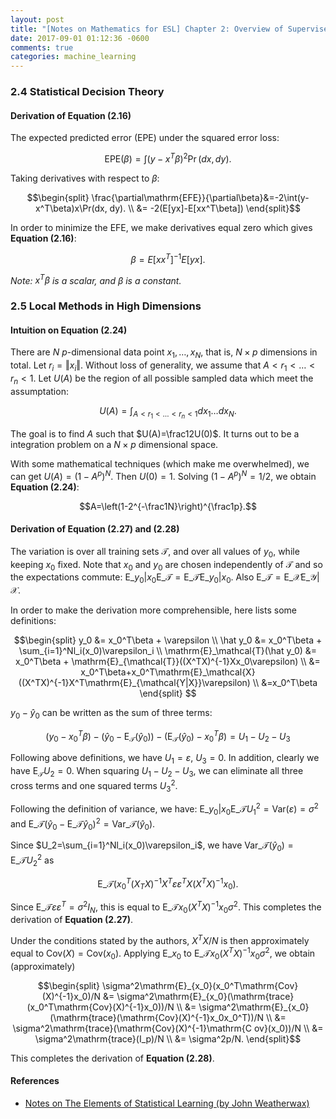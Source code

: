 ```yaml
---
layout: post
title: "[Notes on Mathematics for ESL] Chapter 2: Overview of Supervised Learning"
date: 2017-09-01 01:12:36 -0600
comments: true
categories: machine_learning
---
```


### 2.4 Statistical Decision Theory

#### Derivation of Equation (2.16)

The expected predicted error (EPE) under the squared error loss:

$$\mathrm{EPE}(\beta) = \int (y-x^T\beta)^2\Pr(dx, dy).$$

Taking derivatives with respect to $\beta$:

$$\begin{split}
\frac{\partial\mathrm{EFE}}{\partial\beta}&=-2\int(y-x^T\beta)x\Pr(dx, dy). \\
&= -2(E[yx]-E[xx^T\beta])
\end{split}$$

In order to minimize the EFE, we make derivatives equal zero which gives **Equation (2.16)**:

$$\beta=E[xx^T]^{-1}E[yx].$$

*Note: $x^T\beta$ is a scalar, and $\beta$ is a constant.*

<!--more-->

### 2.5 Local Methods in High Dimensions

#### Intuition on Equation (2.24)

There are $N$ $p$-dimensional data point $x_1,\dots, x_N$, that is, $N\times p$ dimensions in total. Let $r_i=\Vert x_i \Vert$. Without loss of generality, we assume that $A < r_1 < \dots < r_n < 1$. Let $U(A)$ be the region of all possible sampled data which meet the assumptation:

$$U(A) = \int_{A<r_1<\dots<r_n<1}dx_1\dots dx_N.$$

The goal is to find $A$ such that $U(A)=\frac12U(0)$. It turns out to be a integration problem on a $N \times p$ dimensional space.

With some mathematical techniques (which make me overwhelmed), we can get $U(A)=(1-A^p)^N$. Then $U(0)=1$. Solving $(1-A^p)^N=1/2$, we obtain **Equation (2.24)**:

$$A=\left(1-2^{-\frac1N}\right)^{\frac1p}.$$

#### Derivation of Equation (2.27) and (2.28)

The variation is over all training sets $\mathcal{T}$, and over all values of $y_0$, while keeping $x_0$ fixed. Note that $x_0$ and $y_0$ are chosen independently of $\mathcal{T}$ and so the expectations commute: 
$\mathrm{E}\_{y_0\vert x_0}\mathrm{E}\_{\mathcal{T}}=\mathrm{E}\_{\mathcal{T}}\mathrm{E}\_{y_0 \vert x_0}$.
Also $\mathrm{E}\_\mathcal{T}=\mathrm{E}\_\mathcal{X}\mathrm{E}\_{\mathcal{Y \vert X}}$.

In order to make the derivation more comprehensible, here lists some definitions:

$$\begin{split}
y_0 &= x_0^T\beta + \varepsilon \\
\hat y_0 &= x_0^T\beta + \sum_{i=1}^Nl_i(x_0)\varepsilon_i \\
\mathrm{E}_\mathcal{T}(\hat y_0) &= x_0^T\beta + \mathrm{E}_{\mathcal{T}}((X^TX)^{-1}Xx_0\varepsilon) \\
&= x_0^T\beta+x_0^T\mathrm{E}_\mathcal{X}((X^TX)^{-1}X^T\mathrm{E}_{\mathcal{Y|X}}\varepsilon) \\
&=x_0^T\beta
\end{split}
$$

$y_0-\hat y_0$ can be written as the sum of three terms:

$$(y_0-x_0^T\beta)-(\hat y_0-\mathrm{E}_\mathcal{T}(\hat y_0))-(\mathrm{E}_\mathcal{T}(\hat y_0)-x_0^T\beta)=U_1-U_2-U_3$$

Following above definitions, we have $U_1=\varepsilon$, $U_3=0$. In addition, clearly we have $\mathrm{E}_\mathcal{T}U_2=0$. When squaring $U_1-U_2-U_3$, we can eliminate all three cross terms and one squared terms $U_3^2$.

Following the definition of variance, we have: $\mathrm{E}\_{y_0\vert x_0}\mathrm{E}\_\mathcal{T}U_1^2=\mathrm{Var}(\varepsilon)=\sigma^2$ and $\mathrm{E}\_\mathcal{T}(\hat y_0 - \mathrm{E}\_\mathcal{T}\hat y_0)^2=\mathrm{Var}\_\mathcal{T}(\hat y_0)$. 

Since $U_2=\sum_{i=1}^Nl_i(x_0)\varepsilon_i$, we have $\mathrm{Var}\_\mathcal{T}(\hat y_0)=\mathrm{E}\_\mathcal{T}U_2^2$ as 

$$\mathrm{E}\_\mathcal{T}(x_0^T(X_TX)^{-1}X^T\varepsilon\varepsilon^TX(X^TX)^{-1}x_0).$$

Since $\mathrm{E}\_\mathcal{T}\varepsilon\varepsilon^T=\sigma^2I_N$, this is equal to $\mathrm{E}\_\mathcal{T}x_0(X^TX)^{-1}x_0\sigma^2$. This completes the derivation of **Equation (2.27)**.

Under the conditions stated by the authors, $X^TX/N$ is then approximately equal to $\mathrm{Cov}(X)=\mathrm{Cov}(x_0)$. Applying $\mathrm{E}\_{x_0}$ to $\mathrm{E}\_\mathcal{T}x_0(X^TX)^{-1}x_0\sigma^2$, we obtain (approximately)

$$\begin{split}
\sigma^2\mathrm{E}_{x_0}(x_0^T\mathrm{Cov}(X)^{-1}x_0)/N &= \sigma^2\mathrm{E}_{x_0}(\mathrm{trace}(x_0^T\mathrm{Cov}(X)^{-1}x_0))/N \\
&= \sigma^2\mathrm{E}_{x_0}(\mathrm{trace}(\mathrm{Cov}(X)^{-1}x_0x_0^T))/N \\
&= \sigma^2\mathrm{trace}(\mathrm{Cov}(X)^{-1}\mathrm{C ov}(x_0))/N \\
&= \sigma^2\mathrm{trace}(I_p)/N \\
&= \sigma^2p/N.
\end{split}$$

This completes the derivation of **Equation (2.28)**.


#### References

- [Notes on The Elements of Statistical Learning (by John Weatherwax)](http://waxworksmath.com/Authors/G_M/Hastie/hastie.html)
